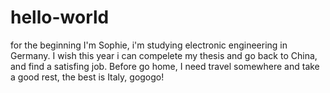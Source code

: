 # hello-world
for the beginning
I'm Sophie, i'm studying electronic engineering in Germany. I wish this year i can compelete my thesis and go back to China, and find a satisfing job.
Before go home, I need travel somewhere and take a good rest, the best is Italy, gogogo!
